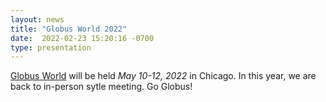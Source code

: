 ```yaml
---
layout: news
title: "Globus World 2022"
date:  2022-02-23 15:20:16 -0700
type: presentation 
---
```


[Globus World](https://www.globusworld.org/) will be held *May 10-12, 2022* in Chicago. In this year, we are back to in-person sytle meeting. Go Globus!

